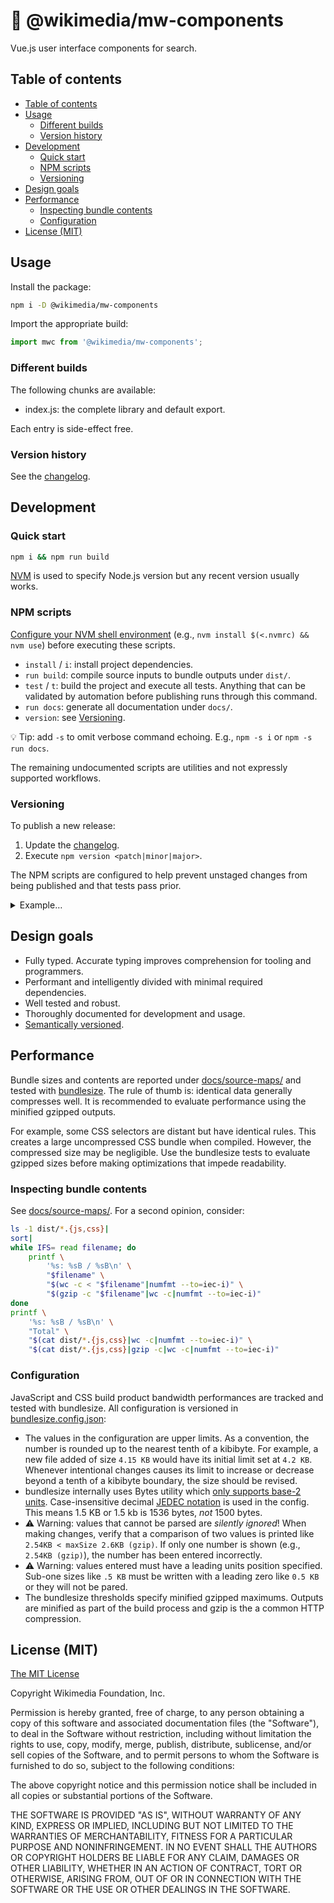# 🧩 @wikimedia/mw-components

Vue.js user interface components for search.

## Table of contents

<!--
	Markdown Preview Enhanced is used to automatically generate the table of contents. You don't
	have to use it but please leave these directives for those who choose to. It helps keeps the
	TOC in sync.
-->
<!-- @import "[TOC]" {cmd="toc" depthFrom=2 depthTo=6 orderedList=false} -->
<!-- code_chunk_output -->

- [Table of contents](#table-of-contents)
- [Usage](#usage)
  - [Different builds](#different-builds)
  - [Version history](#version-history)
- [Development](#development)
  - [Quick start](#quick-start)
  - [NPM scripts](#npm-scripts)
  - [Versioning](#versioning)
- [Design goals](#design-goals)
- [Performance](#performance)
  - [Inspecting bundle contents](#inspecting-bundle-contents)
  - [Configuration](#configuration)
- [License (MIT)](#license-mit)

<!-- /code_chunk_output -->

## Usage

Install the package:

```bash
npm i -D @wikimedia/mw-components
```

Import the appropriate build:

```js
import mwc from '@wikimedia/mw-components';
```

### Different builds

The following chunks are available:

- index.js: the complete library and default export.

Each entry is side-effect free.

### Version history

See the [changelog].

[changelog]: changelog.md

## Development

### Quick start

```bash
npm i && npm run build
```

[NVM] is used to specify Node.js version but any recent version usually works.

[NVM]:  http://nvm.sh

### NPM scripts

[Configure your NVM shell environment] (e.g., `nvm install $(<.nvmrc) && nvm use`) before executing
these scripts.

- `install` / `i`: install project dependencies. 
- `run build`: compile source inputs to bundle outputs under `dist/`.
- `test` / `t`: build the project and execute all tests. Anything that can be validated by
	automation before publishing runs through this command.
- `run docs`: generate all documentation under `docs/`.
- `version`: see [Versioning](#versioning).

💡 Tip: add `-s` to omit verbose command echoing. E.g., `npm -s i` or `npm -s run docs`.

The remaining undocumented scripts are utilities and not expressly supported workflows.

[Configure your NVM shell environment]:  http://nvm.sh#usage

### Versioning

To publish a new release:

1. Update the [changelog](changelog.md).
1. Execute `npm version <patch|minor|major>`.

The NPM scripts are configured to help prevent unstaged changes from being published and that tests
pass prior.

<details markdown>
<summary>Example…</summary>

```
$ vim changlog.md # note a new feature and a couple bug fixes
$ npm version minor
```
</details>

## Design goals

- Fully typed. Accurate typing improves comprehension for tooling and programmers.
- Performant and intelligently divided with minimal required dependencies.
- Well tested and robust.
- Thoroughly documented for development and usage.
- [Semantically versioned].

[Semantically versioned]: https://semver.org/

## Performance

Bundle sizes and contents are reported under [docs/source-maps/] and tested with [bundlesize]. The
rule of thumb is: identical data generally compresses well. It is recommended to evaluate
performance using the minified gzipped outputs.

For example, some CSS selectors are distant but have identical rules. This creates a large
uncompressed CSS bundle when compiled. However, the compressed size may be negligible. Use the
bundlesize tests to evaluate gzipped sizes before making optimizations that impede readability.

[bundlesize]: https://github.com/siddharthkp/bundlesize
[docs/source-maps/]: docs/source-maps/

### Inspecting bundle contents

See [docs/source-maps/]. For a second opinion, consider:

```bash
ls -1 dist/*.{js,css}|
sort|
while IFS= read filename; do
	printf \
		'%s: %sB / %sB\n' \
		"$filename" \
		"$(wc -c < "$filename"|numfmt --to=iec-i)" \
		"$(gzip -c "$filename"|wc -c|numfmt --to=iec-i)"
done
printf \
	'%s: %sB / %sB\n' \
	"Total" \
	"$(cat dist/*.{js,css}|wc -c|numfmt --to=iec-i)" \
	"$(cat dist/*.{js,css}|gzip -c|wc -c|numfmt --to=iec-i)"
```

[docs/source-maps/]: docs/source-maps/

### Configuration

JavaScript and CSS build product bandwidth performances are tracked and tested with bundlesize. All
configuration is versioned in [bundlesize.config.json]:

- The values in the configuration are upper limits. As a convention, the number is rounded up to
	the nearest tenth of a kibibyte. For example, a new file added of size `4.15 KB` would have its
	initial limit set at `4.2 KB`. Whenever intentional changes causes its limit to increase or
	decrease beyond a tenth of a kibibyte boundary, the size should be revised.
- bundlesize internally uses Bytes utility which [only supports base-2 units]. Case-insensitive
	decimal [JEDEC notation] is used in the config. This means 1.5 KB or 1.5 kb is 1536 bytes,
	_not_ 1500 bytes.
- ⚠️ Warning: values that cannot be parsed are _silently ignored_! When making changes, verify
	that a comparison of two values is printed like `2.54KB < maxSize 2.6KB (gzip)`. If only one
	number is shown (e.g., `2.54KB (gzip)`), the number has been entered incorrectly.
- ⚠️ Warning: values entered must have a leading units position specified. Sub-one sizes like
	`.5 KB` must be written with a leading zero like `0.5 KB` or they will not be pared.
- The bundlesize thresholds specify minified gzipped maximums. Outputs are minified as part of
	the build process and gzip is the a common HTTP compression.

[JEDEC notation]: https://en.wikipedia.org/wiki/Template:Quantities_of_bytes    
[only supports base-2 units]: https://github.com/visionmedia/bytes.js#bytesparsestringnumber-value-numbernull     
[bundlesize.config.json]: bundlesize.config.json

## License (MIT)

[The MIT License]

Copyright Wikimedia Foundation, Inc.

Permission is hereby granted, free of charge, to any person obtaining a copy of this software and
associated documentation files (the "Software"), to deal in the Software without restriction,
including without limitation the rights to use, copy, modify, merge, publish, distribute,
sublicense, and/or sell copies of the Software, and to permit persons to whom the Software is
furnished to do so, subject to the following conditions:

The above copyright notice and this permission notice shall be included in all copies or
substantial portions of the Software.

THE SOFTWARE IS PROVIDED "AS IS", WITHOUT WARRANTY OF ANY KIND, EXPRESS OR IMPLIED, INCLUDING BUT
NOT LIMITED TO THE WARRANTIES OF MERCHANTABILITY, FITNESS FOR A PARTICULAR PURPOSE AND
NONINFRINGEMENT. IN NO EVENT SHALL THE AUTHORS OR COPYRIGHT HOLDERS BE LIABLE FOR ANY CLAIM,
DAMAGES OR OTHER LIABILITY, WHETHER IN AN ACTION OF CONTRACT, TORT OR OTHERWISE, ARISING FROM, OUT
OF OR IN CONNECTION WITH THE SOFTWARE OR THE USE OR OTHER DEALINGS IN THE SOFTWARE.

[The MIT License]: https://opensource.org/licenses/MIT
